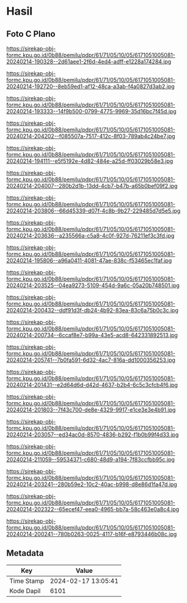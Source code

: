 # Hasil

## Foto C Plano

https://sirekap-obj-formc.kpu.go.id/0b88/pemilu/pdpr/61/71/05/10/05/6171051005081-20240214-190328--2d61aee1-2f6d-4ed4-adff-e1228a174284.jpg

https://sirekap-obj-formc.kpu.go.id/0b88/pemilu/pdpr/61/71/05/10/05/6171051005081-20240214-192720--8eb59ed1-af12-48ca-a3ab-f4a0827d3ab2.jpg

https://sirekap-obj-formc.kpu.go.id/0b88/pemilu/pdpr/61/71/05/10/05/6171051005081-20240214-193333--14f9b500-0799-4775-9969-35d16bc7f45d.jpg

https://sirekap-obj-formc.kpu.go.id/0b88/pemilu/pdpr/61/71/05/10/05/6171051005081-20240214-204202--f085507a-7517-412c-8f03-789ab4c24be7.jpg

https://sirekap-obj-formc.kpu.go.id/0b88/pemilu/pdpr/61/71/05/10/05/6171051005081-20240214-194111--e5f5192e-4d82-484e-a25d-ff03029b58e3.jpg

https://sirekap-obj-formc.kpu.go.id/0b88/pemilu/pdpr/61/71/05/10/05/6171051005081-20240214-204007--280b2d1b-13dd-4cb7-b47b-a65b0bef09f2.jpg

https://sirekap-obj-formc.kpu.go.id/0b88/pemilu/pdpr/61/71/05/10/05/6171051005081-20240214-203806--66d45339-d07f-4c8b-9b27-229485d7d5e5.jpg

https://sirekap-obj-formc.kpu.go.id/0b88/pemilu/pdpr/61/71/05/10/05/6171051005081-20240214-203636--a235566a-c5a8-4c0f-927d-76211ef3c3fd.jpg

https://sirekap-obj-formc.kpu.go.id/0b88/pemilu/pdpr/61/71/05/10/05/6171051005081-20240214-195806--a96a0411-4081-47ae-838c-f53465ec1faf.jpg

https://sirekap-obj-formc.kpu.go.id/0b88/pemilu/pdpr/61/71/05/10/05/6171051005081-20240214-203525--04ea9273-5109-454d-9a6c-05a20b748501.jpg

https://sirekap-obj-formc.kpu.go.id/0b88/pemilu/pdpr/61/71/05/10/05/6171051005081-20240214-200432--ddf91d3f-db24-4b92-83ea-83c6a75b0c3c.jpg

https://sirekap-obj-formc.kpu.go.id/0b88/pemilu/pdpr/61/71/05/10/05/6171051005081-20240214-200734--6ccaf8e7-b99a-43e5-acd8-642331892513.jpg

https://sirekap-obj-formc.kpu.go.id/0b88/pemilu/pdpr/61/71/05/10/05/6171051005081-20240214-205741--7b0fa591-6d32-4ac7-816a-dd1000356253.jpg

https://sirekap-obj-formc.kpu.go.id/0b88/pemilu/pdpr/61/71/05/10/05/6171051005081-20240214-201431--e2d64d6d-d42d-4637-b2b4-6c5c3cfcb4f6.jpg

https://sirekap-obj-formc.kpu.go.id/0b88/pemilu/pdpr/61/71/05/10/05/6171051005081-20240214-201803--7f43c700-de8e-4329-9917-e1ce3e3e4b91.jpg

https://sirekap-obj-formc.kpu.go.id/0b88/pemilu/pdpr/61/71/05/10/05/6171051005081-20240214-203057--ed34ac0d-8570-4836-b292-f1b0b99f4d33.jpg

https://sirekap-obj-formc.kpu.go.id/0b88/pemilu/pdpr/61/71/05/10/05/6171051005081-20240214-211059--59534371-c680-48d9-a194-7f83ccfbb95c.jpg

https://sirekap-obj-formc.kpu.go.id/0b88/pemilu/pdpr/61/71/05/10/05/6171051005081-20240214-203241--280b59e2-10c2-40ac-b998-d8e86d1fa47d.jpg

https://sirekap-obj-formc.kpu.go.id/0b88/pemilu/pdpr/61/71/05/10/05/6171051005081-20240214-202322--65ecef47-eea0-4965-bb7a-58c463e0a8c4.jpg

https://sirekap-obj-formc.kpu.go.id/0b88/pemilu/pdpr/61/71/05/10/05/6171051005081-20240214-200241--780b0263-0025-4117-b16f-e8793446b08c.jpg


## Metadata

| Key        | Value               |
| ---------- | ------------------- |
| Time Stamp | 2024-02-17 13:05:41 |
| Kode Dapil | 6101                |



